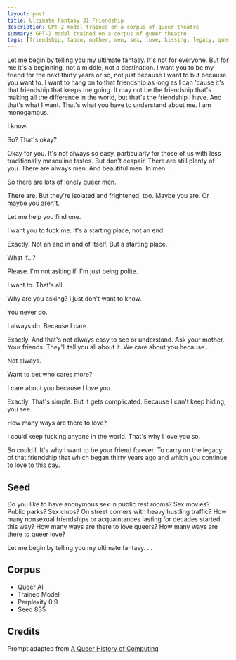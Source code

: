 ```yaml
---
layout: post
title: Ultimate Fantasy 31 Friendship
description: GPT-2 model trained on a corpus of queer theatre
summary: GPT-2 model trained on a corpus of queer theatre
tags: [friendship, taboo, mother, men, sex, love, kissing, legacy, queer, GPT-2, RunwayML]
---
```




Let me begin by telling you my ultimate fantasy. It's not for everyone. But for me it's a beginning, not a middle, not a destination. I want you to be my friend for the next thirty years or so, not just because I want to but because you want to. I want to hang on to that friendship as long as I can 'cause it's that friendship that keeps me going. It may not be the friendship that's making all the difference in the world, but that's the friendship I have. And that's what I want. That's what you have to understand about me. I am monogamous.

I know.

So? That's okay?

Okay for you. It's not always so easy, particularly for those of us with less traditionally masculine tastes. But don't despair. There are still plenty of you. There are always men. And beautiful men. In men.

So there are lots of lonely queer men.

There are. But they're isolated and frightened, too. Maybe you are. Or maybe you aren't.

Let me help you find one.

I want you to fuck me. It's a starting place, not an end.

Exactly. Not an end in and of itself. But a starting place.

What if...?

Please. I'm not asking if. I'm just being polite.

I want to. That's all.

Why are you asking? I just don't want to know.

You never do.

I always do. Because I care.

Exactly. And that's not always easy to see or understand. Ask your mother. Your friends. They'll tell you all about it. We care about you because...

Not always.

Want to bet who cares more?

I care about you because I love you.

Exactly. That's simple. But it gets complicated. Because I can't keep hiding, you see.

How many ways are there to love?

I could keep fucking anyone in the world. That's why I love you so.

So could I. It's why I want to be your friend forever. To carry on the legacy of that friendship that which began thirty years ago and which you continue to love to this day.


## Seed

Do you like to have anonymous sex in public rest rooms? Sex movies? Public parks? Sex clubs? On street corners with heavy hustling traffic? How many nonsexual friendships or acquaintances lasting for decades started this way? How many ways are there to love queers? How many ways are there to queer love?

Let me begin by telling you my ultimate fantasy. . .

## Corpus

- [Queer AI](/queerai)
- Trained Model
- Perplexity 0.9
- Seed 835

## Credits

Prompt adapted from [A Queer History of Computing](https://rhizome.org/editorial/2013/feb/19/queer-computing-1/)
